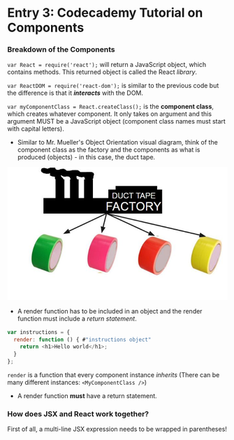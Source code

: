 # Entry 3: Codecademy Tutorial on Components
### Breakdown of the Components
`var React = require('react');` will return a JavaScript object, which contains methods. This returned object is called the React *library*.

`var ReactDOM = require('react-dom');` is similar to the previous code but the difference is that it ***interacts*** with the DOM.

`var myComponentClass = React.createClass();` is the **component class**, which creates whatever component. It only takes on argument and this argument MUST be a JavaScript object (component class names must start with capital letters).
* Similar to Mr. Mueller's Object Orientation visual diagram, think of the component class as the factory and the components as what is produced (objects) - in this case, the duct tape.

![analogy](/pictures/analogy.JPG)
* A render function has to be included in an object and the render function must include a *return statement*. 
```javascript
var instructions = {
  render: function () { #"instructions object" 
    return <h1>Hello world</h1>;
  }
};
```
`render` is a function that every component instance *inherits* (There can be many different instances: `<MyComponentClass />`)
* A render function **must** have a return statement.

### How does JSX and React work together?
First of all, a multi-line JSX expression needs to be wrapped in parentheses! 